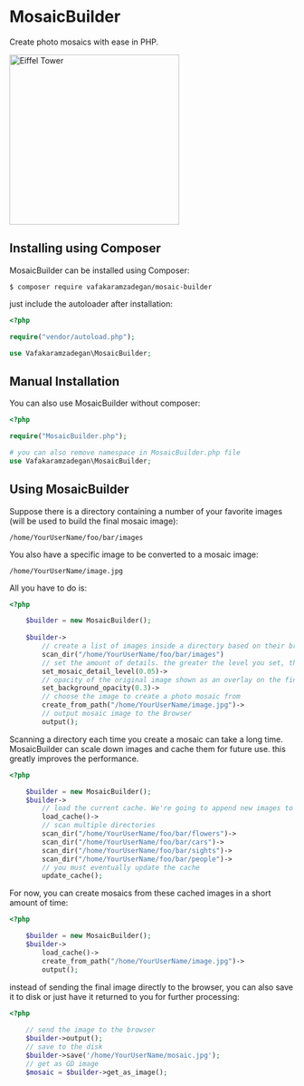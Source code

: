 # MosaicBuilder
Create photo mosaics with ease in PHP.

<img src="https://raw.githubusercontent.com/vafakaramzadegan/MosaicBuilder/main/eiffel-tower.jpg" width="300" alt="Eiffel Tower">

## Installing using Composer
MosaicBuilder can be installed using Composer:

`$ composer require vafakaramzadegan/mosaic-builder`

just include the autoloader after installation:

```php
<?php

require("vendor/autoload.php");

use Vafakaramzadegan\MosaicBuilder;
```

## Manual Installation
You can also use MosaicBuilder without composer:

```php
<?php

require("MosaicBuilder.php");

# you can also remove namespace in MosaicBuilder.php file
use Vafakaramzadegan\MosaicBuilder;
```

## Using MosaicBuilder
Suppose there is a directory containing a number of your favorite images (will be used to build the final mosaic image):

`/home/YourUserName/foo/bar/images`

You also have a specific image to be converted to a mosaic image:

`/home/YourUserName/image.jpg`

All you have to do is:

```php
<?php

    $builder = new MosaicBuilder();
    
    $builder->
        // create a list of images inside a directory based on their brightness value
        scan_dir("/home/YourUserName/foo/bar/images")
        // set the amount of details. the greater the level you set, the smaller the mosaics become.
        set_mosaic_detail_level(0.05)->
        // opacity of the original image shown as an overlay on the final image
        set_background_opacity(0.3)->
        // choose the image to create a photo mosaic from
        create_from_path("/home/YourUserName/image.jpg")->
        // output mosaic image to the Browser
        output();
```

Scanning a directory each time you create a mosaic can take a long time. MosaicBuilder can scale down images and cache them for future use. this greatly improves the performance.

```php
<?php

    $builder = new MosaicBuilder();
    $builder->
        // load the current cache. We're going to append new images to the cache, not overwrite it.
        load_cache()->
        // scan multiple directories
        scan_dir("/home/YourUserName/foo/bar/flowers")->
        scan_dir("/home/YourUserName/foo/bar/cars")->
        scan_dir("/home/YourUserName/foo/bar/sights")->
        scan_dir("/home/YourUserName/foo/bar/people")->
        // you must eventually update the cache
        update_cache();
```

For now, you can create mosaics from these cached images in a short amount of time:

```php
<?php

    $builder = new MosaicBuilder();
    $builder->
        load_cache()->
        create_from_path("/home/YourUserName/image.jpg")->
        output();
```

instead of sending the final image directly to the browser, you can also save it to disk or just have it returned to you for further processing:

```php
<?php
    
    // send the image to the browser
    $builder->output();
    // save to the disk
    $builder->save('/home/YourUserName/mosaic.jpg');
    // get as GD image
    $mosaic = $builder->get_as_image();
```
